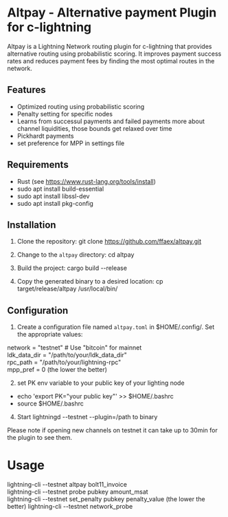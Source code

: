 # Altpay - Alternative payment Plugin for c-lightning

Altpay is a Lightning Network routing plugin for c-lightning that provides alternative routing using probabilistic scoring. It improves payment success rates and reduces payment fees by finding the most optimal routes in the network.
## Features

- Optimized routing using probabilistic scoring
- Penalty setting for specific nodes
- Learns from successul payments and failed payments more about channel liquidities, those bounds get relaxed over time
- Pickhardt payments
- set preference for MPP in settings file

## Requirements

- Rust (see https://www.rust-lang.org/tools/install)
- sudo apt install build-essential
- sudo apt install libssl-dev
- sudo apt install pkg-config


## Installation

1. Clone the repository:
git clone https://github.com/ffaex/altpay.git

2. Change to the `altpay` directory:
cd altpay

3. Build the project:
cargo build --release

4. Copy the generated binary to a desired location:
cp target/release/altpay /usr/local/bin/

## Configuration

1. Create a configuration file named `altpay.toml` in $HOME/.config/. Set the appropriate values:

network = "testnet" # Use "bitcoin" for mainnet  
ldk_data_dir = "/path/to/your/ldk_data_dir"  
rpc_path = "/path/to/your/lightning-rpc"  
mpp_pref = 0 (the lower the better)

2. set PK env variable to your public key of your lighting node 
- echo 'export PK="your public key"' >> $HOME/.bashrc
- source $HOME/.bashrc
4. Start lightningd --testnet --plugin=/path to binary

Please note if opening new channels on testnet it can take up to 30min for the plugin to see them.
# Usage 
lightning-cli --testnet altpay bolt11_invoice  
lightning-cli --testnet probe pubkey amount_msat  
lightning-cli --testnet set_penalty pubkey penalty_value (the lower the better)
lightning-cli --testnet network_probe 

